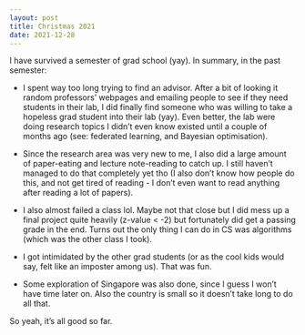 ```yaml
---
layout: post
title: Christmas 2021
date: 2021-12-28
---
```


I have survived a semester of grad school (yay). In summary, in the past semester:

- I spent way too long trying to find an advisor. After a bit of looking it random professors’ webpages and emailing people to see if they need students in their lab, I did finally find someone who was willing to take a hopeless grad student into their lab (yay). Even better, the lab were doing research topics I didn’t even know existed until a couple of months ago (see: federated learning, and Bayesian optimisation). 

- Since the research area was very new to me, I also did a large amount of paper-eating and lecture note-reading to catch up. I still haven’t managed to do that completely yet tho (I also don’t know how people do this, and not get tired of reading - I don’t even want to read anything after reading a lot of papers). 

- I also almost failed a class lol. Maybe not that close but I did mess up a final project quite heavily (z-value < -2) but fortunately did get a passing grade in the end. Turns out the only thing I can do in CS was algorithms (which was the other class I took). 

- I got intimidated by the other grad students (or as the cool kids would say, felt like an imposter among us). That was fun. 

- Some exploration of Singapore was also done, since I guess I won’t have time later on. Also the country is small so it doesn’t take long to do all that. 

So yeah, it’s all good so far. 